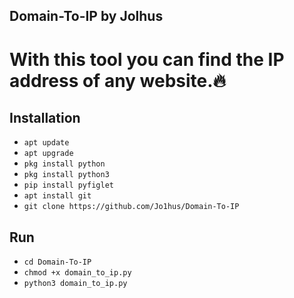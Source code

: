 ## Domain-To-IP by Jolhus
# With this tool you can find the IP address of any website.🔥
## Installation
* `apt update`
* `apt upgrade` 
* `pkg install python`
* `pkg install python3`
* `pip install pyfiglet`
* `apt install git`
* `git clone https://github.com/Jo1hus/Domain-To-IP`
## Run
* `cd Domain-To-IP`
* `chmod +x domain_to_ip.py`
* `python3 domain_to_ip.py`


